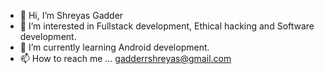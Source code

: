 - 👋 Hi, I’m Shreyas Gadder
- 👀 I’m interested in Fullstack development, Ethical hacking and Software development.
- 🌱 I’m currently learning Android development.
- 📫 How to reach me ... gadderrshreyas@gmail.com 

